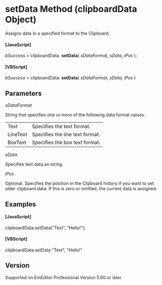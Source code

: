 # setData Method (clipboardData Object)

Assigns data in a specified format to the Clipboard.

#### \[JavaScript\]

_bSuccess_ = clipboardData. **setData**( _sDataFormat_, _sData_, _iPos_ );

#### \[VBScript\]

_bSuccess_ = clipboardData. **setData**( _sDataFormat_, _sData, iPos_ )

## Parameters

_sDataFormat_

String that specifies one or more of the following data format values.

|     |     |
| --- | --- |
| Text | Specifies the text format. |
| LineText | Specifies the line text format. |
| BoxText | Specifies the box text format. |

_sData_

Specifies text data as string.

_iPos_

Optional. Specifies the position in the Clipboard history if you want to set older clipboard data. If this is zero or omitted, the current data is assigned.

## Examples

#### \[JavaScript\]

clipboardData.setData("Text", "Hello!");

#### \[VBScript\]

clipboardData.setData "Text", "Hello!"

## Version

Supported on EmEditor Professional Version 5.00 or later.
